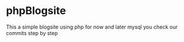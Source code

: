 # phpBlogsite
This a simple blogsite using php for now and later mysql you check our commits step by step
